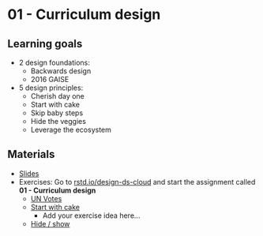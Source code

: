 # 01 - Curriculum design

## Learning goals

- 2 design foundations:
  - Backwards design
  - 2016 GAISE
- 5 design principles:
  - Cherish day one
  - Start with cake
  - Skip baby steps
  - Hide the veggies
  - Leverage the ecosystem

## Materials

- [Slides](https://rstudio-conf-2020.github.io/design-ds-classroom/materials/01-curriculum-design/slides/01-curriculum-design.html#1)
- Exercises: Go to [rstd.io/design-ds-cloud](http://rstd.io/design-ds-cloud) and start the assignment called **01 - Curriculum design**
  - [UN Votes](https://github.com/rstudio-conf-2020/design-ds-classroom/blob/master/materials/01-curriculum-design/exercises/un-votes/un-votes.Rmd)
  - [Start with cake](https://github.com/rstudio-conf-2020/design-ds-classroom/blob/master/materials/01-curriculum-design/exercises/start-with-cake/start-with-cake.Rmd)
    - Add your exercise idea here...
  - [Hide / show](https://github.com/rstudio-conf-2020/design-ds-classroom/blob/master/materials/01-curriculum-design/exercises/hide-show/hide-show.Rmd)
